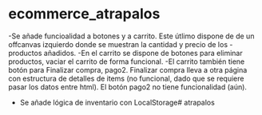 ﻿# ecommerce_atrapalos
  -Se añade funcioalidad a botones y a carrito. Este útlimo dispone de de un offcanvas izquierdo donde se muestran la cantidad y precio de los -productos añadidos.
 -En el carrito se dispone de botones para eliminar productos, vaciar el carrito de forma funcional.
 -El carrito también tiene botón para Finalizar compra, pago2. Finalizar compra lleva a otra página con estructura de detalles de items (no funcional, dado que se requiere pasar los datos entre html). El botón pago2 no tiene funcionalidad (aún).
- Se añade lógica de inventario con LocalStorage#   a t r a p a l o s 
 
 